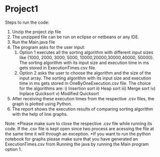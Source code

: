 # Project1

Steps to run the code:

1. Unzip the project zip file
2. The unzipped file can be run on eclipse or netbeans or any IDE.
3. Run the Main.java file
4. The program asks for the user input:
    1) Option 1 executes all the sorting algorithm with different input sizes like {1000, 2000, 3000, 5000, 10000,20000,30000,40000, 50000}. The sorting algorithm with its input          size and execution time in ms gets stored in ExecutionTimes.csv file.
    2) Option 2 asks the user to choose the algorithm and the size of the input array. The sorting algorithm with its input size and execution time in ms gets stored in                  OneByOneExecution.csv file. The choice for the algorithms are:
          	i) Insertion sort
	         ii) Heap sort
	        iii) Merge sort
	         iv) Inplace Quicksort
	          v) Modified Quicksort
5. After receiving these execution times from the respective .csv files, the graph is plotted using Python.
6. The report shows the execution results of comparing sorting algorithm with the help of line graphs.

Note: 
*Please make sure to close the respective .csv file while running its code. If the .csv file is kept open since two process are acessing the file at the same time it will through an exception.
*If you want to run  the python notebook for graphs please make sure that you have generated an ExecutionTimes.csv from Running the java by running the Main program option 1.
